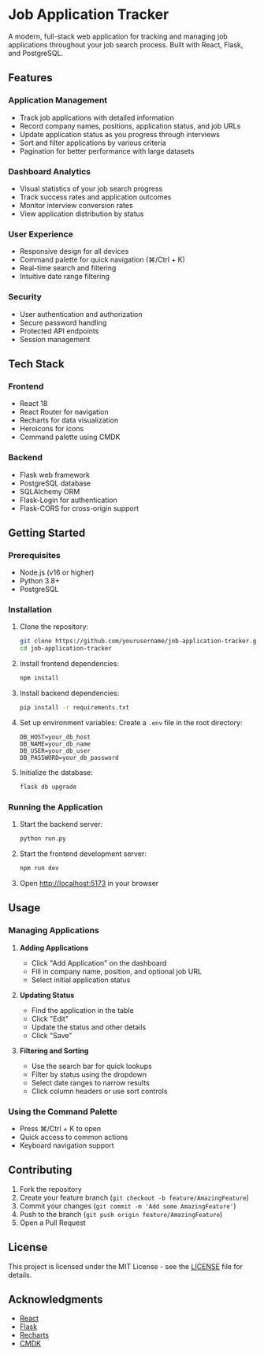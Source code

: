 ﻿# Job Application Tracker

A modern, full-stack web application for tracking and managing job applications throughout your job search process. Built with React, Flask, and PostgreSQL.



## Features

### Application Management
- Track job applications with detailed information
- Record company names, positions, application status, and job URLs
- Update application status as you progress through interviews
- Sort and filter applications by various criteria
- Pagination for better performance with large datasets

### Dashboard Analytics
- Visual statistics of your job search progress
- Track success rates and application outcomes
- Monitor interview conversion rates
- View application distribution by status

### User Experience
- Responsive design for all devices
- Command palette for quick navigation (⌘/Ctrl + K)
- Real-time search and filtering
- Intuitive date range filtering

### Security
- User authentication and authorization
- Secure password handling
- Protected API endpoints
- Session management

## Tech Stack

### Frontend
- React 18
- React Router for navigation
- Recharts for data visualization
- Heroicons for icons
- Command palette using CMDK

### Backend
- Flask web framework
- PostgreSQL database
- SQLAlchemy ORM
- Flask-Login for authentication
- Flask-CORS for cross-origin support

## Getting Started

### Prerequisites
- Node.js (v16 or higher)
- Python 3.8+
- PostgreSQL

### Installation

1. Clone the repository:
   ```bash
   git clone https://github.com/yourusername/job-application-tracker.git
   cd job-application-tracker
   ```

2. Install frontend dependencies:
   ```bash
   npm install
   ```

3. Install backend dependencies:
   ```bash
   pip install -r requirements.txt
   ```

4. Set up environment variables:
   Create a `.env` file in the root directory:
   ```
   DB_HOST=your_db_host
   DB_NAME=your_db_name
   DB_USER=your_db_user
   DB_PASSWORD=your_db_password
   ```

5. Initialize the database:
   ```bash
   flask db upgrade
   ```

### Running the Application

1. Start the backend server:
   ```bash
   python run.py
   ```

2. Start the frontend development server:
   ```bash
   npm run dev
   ```

3. Open [http://localhost:5173](http://localhost:5173) in your browser

## Usage

### Managing Applications

1. **Adding Applications**
   - Click "Add Application" on the dashboard
   - Fill in company name, position, and optional job URL
   - Select initial application status

2. **Updating Status**
   - Find the application in the table
   - Click "Edit"
   - Update the status and other details
   - Click "Save"

3. **Filtering and Sorting**
   - Use the search bar for quick lookups
   - Filter by status using the dropdown
   - Select date ranges to narrow results
   - Click column headers or use sort controls

### Using the Command Palette
- Press ⌘/Ctrl + K to open
- Quick access to common actions
- Keyboard navigation support

## Contributing

1. Fork the repository
2. Create your feature branch (`git checkout -b feature/AmazingFeature`)
3. Commit your changes (`git commit -m 'Add some AmazingFeature'`)
4. Push to the branch (`git push origin feature/AmazingFeature`)
5. Open a Pull Request

## License

This project is licensed under the MIT License - see the [LICENSE](LICENSE) file for details.

## Acknowledgments

- [React](https://reactjs.org/)
- [Flask](https://flask.palletsprojects.com/)
- [Recharts](https://recharts.org/)
- [CMDK](https://cmdk.paco.me/)
